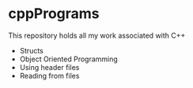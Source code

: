 # cppPrograms
This repository holds all my work associated with C++

- Structs
- Object Oriented Programming
- Using header files
- Reading from files
